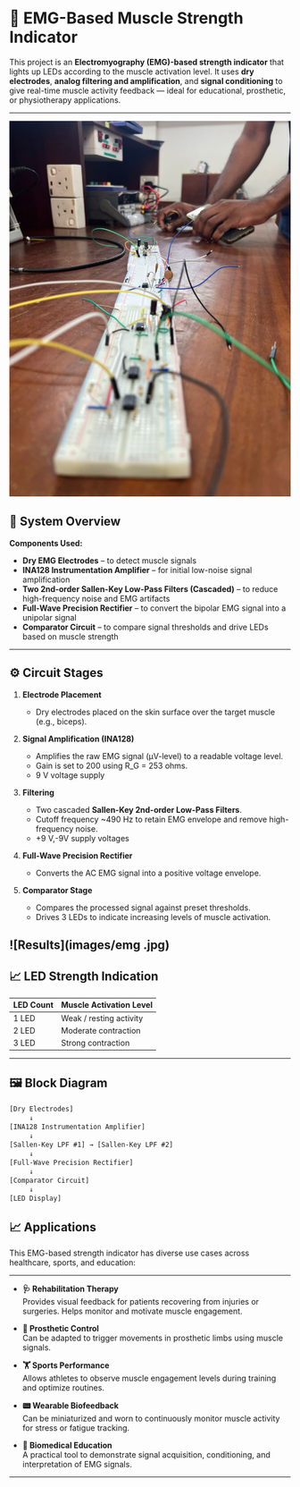 # 💪 EMG-Based Muscle Strength Indicator

This project is an **Electromyography (EMG)-based strength indicator** that lights up LEDs according to the muscle activation level. It uses **dry electrodes**, **analog filtering and amplification**, and **signal conditioning** to give real-time muscle activity feedback — ideal for educational, prosthetic, or physiotherapy applications.

---
![Device Image](images/welcome.jpg)
## 🔧 System Overview

**Components Used:**
- **Dry EMG Electrodes** – to detect muscle signals
- **INA128 Instrumentation Amplifier** – for initial low-noise signal amplification
- **Two 2nd-order Sallen-Key Low-Pass Filters (Cascaded)** – to reduce high-frequency noise and EMG artifacts
- **Full-Wave Precision Rectifier** – to convert the bipolar EMG signal into a unipolar signal
- **Comparator Circuit** – to compare signal thresholds and drive LEDs based on muscle strength

---

## ⚙️ Circuit Stages

1. **Electrode Placement**
   - Dry electrodes placed on the skin surface over the target muscle (e.g., biceps).

2. **Signal Amplification (INA128)**
   - Amplifies the raw EMG signal (µV-level) to a readable voltage level.
   - Gain is set to 200 using R_G = 253 ohms.
   - 9 V voltage supply

3. **Filtering**
   - Two cascaded **Sallen-Key 2nd-order Low-Pass Filters**.
   - Cutoff frequency ~490 Hz to retain EMG envelope and remove high-frequency noise.
   - +9 V,-9V supply voltages

4. **Full-Wave Precision Rectifier**
   - Converts the AC EMG signal into a positive voltage envelope.

5. **Comparator Stage**
   - Compares the processed signal against preset thresholds.
   - Drives 3 LEDs to indicate increasing levels of muscle activation.

![Results](images/emg .jpg)
---



## 📈 LED Strength Indication

| LED Count | Muscle Activation Level |
|-----------|--------------------------|
| 1 LED     | Weak / resting activity  |
| 2 LED  | Moderate contraction     |
| 3 LED  | Strong contraction       |

---

## 🖼️ Block Diagram

```plaintext
[Dry Electrodes] 
     ↓
[INA128 Instrumentation Amplifier]
     ↓
[Sallen-Key LPF #1] → [Sallen-Key LPF #2]
     ↓
[Full-Wave Precision Rectifier]
     ↓
[Comparator Circuit]
     ↓
[LED Display]
```
## 📈 Applications

This EMG-based strength indicator has diverse use cases across healthcare, sports, and education:

---

- **🩺 Rehabilitation Therapy**  
  Provides visual feedback for patients recovering from injuries or surgeries. Helps monitor and motivate muscle engagement.

- **🦿 Prosthetic Control**  
  Can be adapted to trigger movements in prosthetic limbs using muscle signals.

- **🏋️ Sports Performance**  
  Allows athletes to observe muscle engagement levels during training and optimize routines.

- **📟 Wearable Biofeedback**  
  Can be miniaturized and worn to continuously monitor muscle activity for stress or fatigue tracking.

- **🏫 Biomedical Education**  
  A practical tool to demonstrate signal acquisition, conditioning, and interpretation of EMG signals.

---

